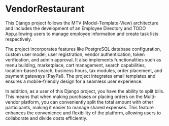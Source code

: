 # VendorRestaurant
This Django project follows the MTV (Model-Template-View) architecture 
and includes the development of an Employee Directory and TODO App,allowing users to manage employee information and create task lists respectively.

The project incorporates features like PostgreSQL database configuration, 
custom user model, user registration, vendor authentication, token verification, 
and admin approval. 
It also implements functionalities such as menu building, marketplace, cart management,
search capabilities, location-based search,  business hours, tax modules, order placement, 
and payment gateways (PayPal). 
The project integrates email templates and ensures a mobile-friendly design 
for a seamless user experience.

In addition, as a user of this Django project, you have the ability to split bills. 
This means that when making purchases or placing orders on the Multi-vendor platform, 
you can conveniently split the total amount with other participants, making it easier 
to manage shared expenses. This feature enhances the convenience and flexibility of 
the platform, allowing users to collaborate and divide costs efficiently.
